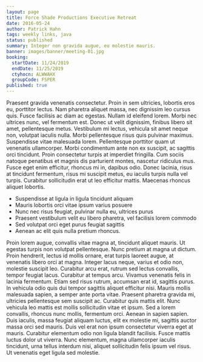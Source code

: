 ```yaml
---
layout: page
title: Force Shade Productions Executive Retreat
date: 2016-05-24
author: Patrick Hahn
tags: weekly links, java
status: published
summary: Integer non gravida augue, eu molestie mauris.
banner: images/banner/meeting-01.jpg
booking:
  startDate: 11/24/2019
  endDate: 11/25/2019
  ctyhocn: ALWWAHX
  groupCode: FSPER
published: true
---
```

Praesent gravida venenatis consectetur. Proin in sem ultricies, lobortis eros eu, porttitor lectus. Nam pharetra aliquet massa, nec dignissim leo cursus quis. Fusce facilisis ac diam ac egestas. Nullam id eleifend lorem. Morbi nec ultrices nunc, vel fermentum est. Donec ut velit dignissim, finibus libero sit amet, pellentesque metus. Vestibulum mi lectus, vehicula sit amet neque non, volutpat iaculis nulla. Morbi pellentesque risus quis pulvinar maximus.
Suspendisse vitae malesuada lorem. Pellentesque porttitor quam ut venenatis ullamcorper. Morbi condimentum ante non ex suscipit, ac sagittis orci tincidunt. Proin consectetur turpis at imperdiet fringilla. Cum sociis natoque penatibus et magnis dis parturient montes, nascetur ridiculus mus. Fusce eget enim efficitur, rhoncus mi in, dapibus odio. Donec lacinia, risus at tincidunt fermentum, risus mi suscipit metus, eu iaculis turpis nulla vel turpis. Curabitur sollicitudin erat ut leo efficitur mattis. Maecenas rhoncus aliquet lobortis.

* Suspendisse at ligula in ligula tincidunt aliquam
* Mauris lobortis orci vitae ipsum varius posuere
* Nunc nec risus feugiat, pulvinar nulla eu, ultrices purus
* Praesent vestibulum velit eu libero pharetra, vel facilisis lorem commodo
* Sed volutpat orci eget purus feugiat sagittis
* Aenean ac elit quis nulla pretium rhoncus.

Proin lorem augue, convallis vitae magna at, tincidunt aliquet mauris. Ut egestas turpis non volutpat pellentesque. Nunc pretium at magna ut dictum. Proin hendrerit, lectus id mollis ornare, erat turpis laoreet augue, at venenatis libero orci at magna. Integer lacus neque, varius et odio non, molestie suscipit leo. Curabitur arcu erat, rutrum sed lectus convallis, tempor feugiat lacus. Curabitur at tempus arcu. Vivamus venenatis felis in lacinia fermentum. Etiam sed risus rutrum, accumsan erat id, sagittis purus.
In vehicula odio quis dui tempor sagittis aliquet efficitur nisi. Mauris mollis malesuada sapien, a semper ante porta vitae. Praesent pharetra gravida mi, ultricies pellentesque sem suscipit ac. Curabitur quis mattis elit. Nunc vehicula leo mattis est mollis sollicitudin vitae et ipsum. Sed a lorem convallis, rhoncus nunc mollis, fermentum orci. Aenean in sapien sapien. Duis iaculis, massa feugiat aliquam luctus, elit ex molestie mi, sagittis auctor massa orci sed mauris. Duis vel erat non ipsum consectetur viverra eget at mauris. Curabitur elementum odio non ligula blandit facilisis. Fusce mattis luctus dolor ut viverra. Nunc elementum, magna ullamcorper iaculis tincidunt, urna tellus interdum nisi, aliquet sollicitudin felis ipsum vel risus. Ut venenatis eget ligula sed molestie.
